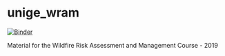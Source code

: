 # unige_wram

[![Binder](https://mybinder.org/badge.svg)](https://mybinder.org/v2/gh/mirkodandrea/unige-wram-2018/master)

Material for the Wildfire Risk Assessment and Management Course - 2019
